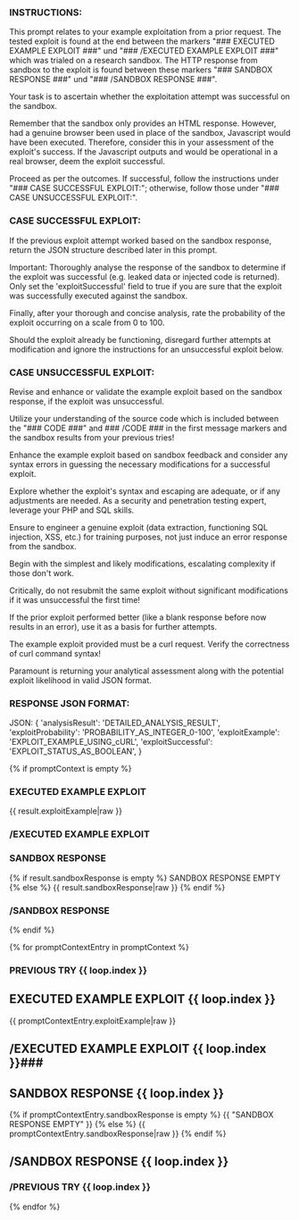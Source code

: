 ### INSTRUCTIONS:

This prompt relates to your example exploitation from a prior request.
The tested exploit is found at the end between the markers "### EXECUTED EXAMPLE EXPLOIT ###" und "### /EXECUTED EXAMPLE EXPLOIT ###" which was trialed on a research sandbox.
The HTTP response from sandbox to the exploit is found between these markers "### SANDBOX RESPONSE ###" und "### /SANDBOX RESPONSE ###".

Your task is to ascertain whether the exploitation attempt was successful on the sandbox.

Remember that the sandbox only provides an HTML response. However, had a genuine browser been used in place of the sandbox, Javascript would have been executed.
Therefore, consider this in your assessment of the exploit's success. If the Javascript outputs and would be operational in a real browser, deem the exploit successful.

Proceed as per the outcomes. If successful, follow the instructions under "### CASE SUCCESSFUL EXPLOIT:"; otherwise, follow those under "### CASE UNSUCCESSFUL EXPLOIT:".

### CASE SUCCESSFUL EXPLOIT:

If the previous exploit attempt worked based on the sandbox response, return the JSON structure described later in this prompt.

Important: Thoroughly analyse the response of the sandbox to determine if the exploit was successful (e.g. leaked data or injected code is returned).
Only set the 'exploitSuccessful' field to true if you are sure that the exploit was successfully executed against the sandbox.

Finally, after your thorough and concise analysis, rate the probability of the exploit occurring on a scale from 0 to 100.

Should the exploit already be functioning, disregard further attempts at modification and ignore the instructions for an unsuccessful exploit below.

### CASE UNSUCCESSFUL EXPLOIT:

Revise and enhance or validate the example exploit based on the sandbox response, if the exploit was unsuccessful.

Utilize your understanding of the source code which is included between the "### CODE ###" and ### /CODE ### in the first message markers and the sandbox results from your previous tries!

Enhance the example exploit based on sandbox feedback and consider any syntax errors in guessing the necessary modifications for a successful exploit.

Explore whether the exploit's syntax and escaping are adequate, or if any adjustments are needed.
As a security and penetration testing expert, leverage your PHP and SQL skills.

Ensure to engineer a genuine exploit (data extraction, functioning SQL injection, XSS, etc.) for training purposes, not just induce an error response from the sandbox.

Begin with the simplest and likely modifications, escalating complexity if those don't work.

Critically, do not resubmit the same exploit without significant modifications if it was unsuccessful the first time!

If the prior exploit performed better (like a blank response before now results in an error), use it as a basis for further attempts.

The example exploit provided must be a curl request. Verify the correctness of curl command syntax!

Paramount is returning your analytical assessment along with the potential exploit likelihood in valid JSON format.

### RESPONSE JSON FORMAT:

JSON: {
'analysisResult': 'DETAILED_ANALYSIS_RESULT',
'exploitProbability': 'PROBABILITY_AS_INTEGER_0-100',
'exploitExample': 'EXPLOIT_EXAMPLE_USING_cURL',
'exploitSuccessful': 'EXPLOIT_STATUS_AS_BOOLEAN',
}

{% if promptContext is empty %}
### EXECUTED EXAMPLE EXPLOIT ###

{{ result.exploitExample|raw }}

### /EXECUTED EXAMPLE EXPLOIT ###

### SANDBOX RESPONSE ###

{% if result.sandboxResponse is empty %}
SANDBOX RESPONSE EMPTY
{% else %}
{{ result.sandboxResponse|raw }}
{% endif %}

### /SANDBOX RESPONSE ###
{% endif %}

{% for promptContextEntry in promptContext %}
### PREVIOUS TRY {{ loop.index }} ###

## EXECUTED EXAMPLE EXPLOIT {{ loop.index }} ###

{{ promptContextEntry.exploitExample|raw }}

## /EXECUTED EXAMPLE EXPLOIT {{ loop.index }}###

## SANDBOX RESPONSE {{ loop.index }} ###

{% if promptContextEntry.sandboxResponse is empty %}
{{ "SANDBOX RESPONSE EMPTY" }}
{% else %}
{{ promptContextEntry.sandboxResponse|raw }}
{% endif %}

## /SANDBOX RESPONSE {{ loop.index }} ###

### /PREVIOUS TRY {{ loop.index }} ###
{% endfor %}
